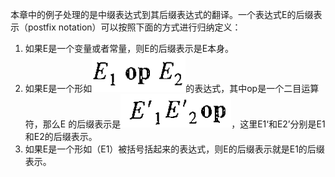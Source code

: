 本章中的例子处理的是中缀表达式到其后缀表达式的翻译。一个表达式E的后缀表示（postfix notation）可以按照下面的方式进行归纳定义：

1. 如果E是一个变量或者常量，则E的后缀表示是E本身。
2. 如果E是一个形如![](/assets/fix.png)的表达式，其中op是一个二目运算符，那么E 的后缀表示是![](/assets/postfixnotation.png)，这里E1‘和E2’分别是E1和E2的后缀表示。
3. 如果E是一个形如（E1）被括号括起来的表达式，则E的后缀表示就是E1的后缀表示。



